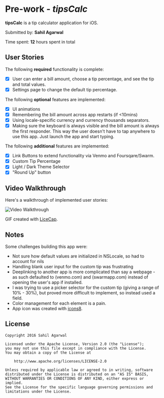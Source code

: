 # Pre-work - *tipsCalc*

**tipsCalc** is a tip calculator application for iOS.

Submitted by: **Sahil Agarwal**

Time spent: **12** hours spent in total

## User Stories

The following **required** functionality is complete:

* [x] User can enter a bill amount, choose a tip percentage, and see the tip and total values.
* [x] Settings page to change the default tip percentage.

The following **optional** features are implemented:
* [x] UI animations
* [x] Remembering the bill amount across app restarts (if <10mins)
* [x] Using locale-specific currency and currency thousands separators.
* [x] Making sure the keyboard is always visible and the bill amount is always the first responder. This way the user doesn't have to tap anywhere to use this app. Just launch the app and start typing.

The following **additional** features are implemented:

- [x] Link Buttons to extend functionality via Venmo and Foursqare/Swarm.
- [x] Custom Tip Percentage
- [x] Light / Dark Theme Selector
- [x] "Round Up" button

## Video Walkthrough 

Here's a walkthrough of implemented user stories:

<img src='http://i.imgur.com/link/to/your/gif/file.gif' title='Video Walkthrough' width='' alt='Video Walkthrough' />

GIF created with [LiceCap](http://www.cockos.com/licecap/).

## Notes

Some challenges building this app were:
* Not sure how default values are initialized in NSLocale, so had to account for nils
* Handling blank user input for the custom tip was frustrating
* Deeplinking to another app is more complicated than say a webpage - as such defaulted to (venmo.com) and (swarmapp.com) instead of opening the user's app if installed.
* I was trying to use a picker selector for the custom tip (giving a range of 10% - 30%), but proved more difficult to implement, so instead used a field.
* Color management for each element is a pain.
* App icon was created with [icons8](https://icons8.com/web-app/for/ios7/money).

## License

    Copyright 2016 Sahil Agarwal

    Licensed under the Apache License, Version 2.0 (the "License");
    you may not use this file except in compliance with the License.
    You may obtain a copy of the License at

        http://www.apache.org/licenses/LICENSE-2.0

    Unless required by applicable law or agreed to in writing, software
    distributed under the License is distributed on an "AS IS" BASIS,
    WITHOUT WARRANTIES OR CONDITIONS OF ANY KIND, either express or implied.
    See the License for the specific language governing permissions and
    limitations under the License.